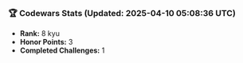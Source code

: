 ### 🏆 Codewars Stats (Updated: 2025-04-10 05:08:36 UTC)

- **Rank:** 8 kyu
- **Honor Points:** 3
- **Completed Challenges:** 1
